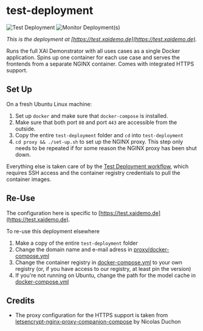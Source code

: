 # test-deployment
![Test Deployment](https://github.com/XAI-Demonstrator/template-service/workflows/Test%20Deployment/badge.svg) ![Monitor Deployment(s)](https://github.com/XAI-Demonstrator/template-service/workflows/Monitor%20Deployment(s)/badge.svg)

_This is the deployment at [https://test.xaidemo.de](https://test.xaidemo.de)._

Runs the full XAI Demonstrator with all uses cases as a single Docker application.
Spins up one container for each use case and serves the frontends from a separate NGINX container.
Comes with integrated HTTPS support.

## Set Up

On a fresh Ubuntu Linux machine:

1. Set up `docker` and make sure that `docker-compose` is installed.
2. Make sure that both port `80` and port `443` are accessible from the outside.
3. Copy the entire `test-deployment` folder and `cd` into `test-deployment`   
4. `cd proxy && ./set-up.sh` to set up the NGINX proxy.
   This step only needs to be repeated if for some reason the NGINX proxy has been shut down.

Everything else is taken care of by the [Test Deployment workflow](../../.github/workflows/test-deployment.yml),
which requires SSH access and the container registry credentials to pull the container images.

## Re-Use

The configuration here is specific to [https://test.xaidemo.de](https://test.xaidemo.de).

To re-use this deployment elsewhere

1. Make a copy of the entire `test-deployment` folder
2. Change the domain name and e-mail adress in [proxy/docker-compose.yml](./proxy/docker-compose.yml)
3. Change the container registry in [docker-compose.yml](./docker-compose.yml) to your own registry
   (or, if you have access to our registry, at least pin the version)
4. If you're not running on Ubuntu, change the path for the model cache in [docker-compose.yml](./docker-compose.yml)

## Credits

- The proxy configuration for the HTTPS support is taken from
  [letsencrypt-nginx-proxy-companion-compose](https://github.com/buchdag/letsencrypt-nginx-proxy-companion-compose)
  by Nicolas Duchon
